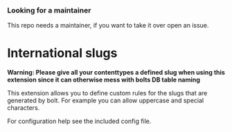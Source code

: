 ### Looking for a maintainer

This repo needs a maintainer, if you want to take it over open an issue.

International slugs
==================

**Warning: Please give all your contenttypes a defined slug when using this
extension since it can otherwise mess with bolts DB table naming**

This extension allows you to define custom rules for the slugs that are
generated by bolt. For example you can allow uppercase and special characters.

For configuration help see the included config file.
